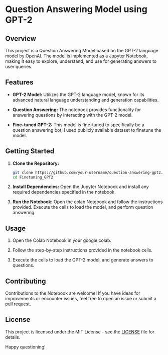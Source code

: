 # Question Answering Model using GPT-2

## Overview

This project is a Question Answering Model based on the GPT-2 language model by OpenAI. The model is implemented as a Jupyter Notebook, making it easy to explore, understand, and use for generating answers to user queries.

## Features

- **GPT-2 Model:** Utilizes the GPT-2 language model, known for its advanced natural language understanding and generation capabilities.

- **Question Answering:** The notebook provides functionality for answering questions by interacting with the GPT-2 model.

- **Fine-tuned GPT-2:** This model is fine-tuned to specifically be a question answering bot, I used publicly available dataset to finetune the model.

## Getting Started

1. **Clone the Repository:**
   ```bash
   git clone https://github.com/your-username/question-answering-gpt2.git
   cd Finetuning_GPT2
   ```

2. **Install Dependencies:**
   Open the Jupyter Notebook and install any required dependencies specified in the notebook.
   
3. **Run the Notebook:**
   Open the colab Notebook and follow the instructions provided. Execute the cells to load the model, and perform question answering.

## Usage

1. Open the Colab Notebook in your google colab.

2. Follow the step-by-step instructions provided in the notebook cells.

3. Execute the cells to load the GPT-2 model, and generate answers to questions.

## Contributing

Contributions to the Notebook are welcome! If you have ideas for improvements or encounter issues, feel free to open an issue or submit a pull request.

## License

This project is licensed under the MIT License - see the [LICENSE](LICENSE) file for details.


Happy questioning!
